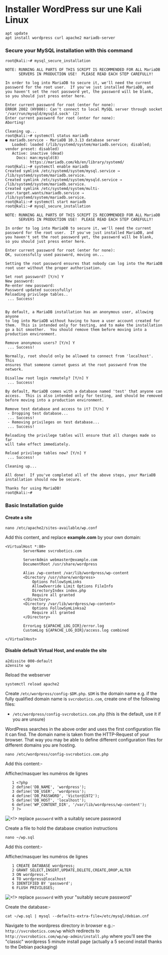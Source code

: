
# Installer WordPress sur une Kali Linux


```
apt update
apt install wordpress curl apache2 mariadb-server
```

### Secure your MySQL installation with this command

```
root@kali:~# mysql_secure_installation

NOTE: RUNNING ALL PARTS OF THIS SCRIPT IS RECOMMENDED FOR ALL MariaDB
      SERVERS IN PRODUCTION USE!  PLEASE READ EACH STEP CAREFULLY!

In order to log into MariaDB to secure it, we'll need the current
password for the root user.  If you've just installed MariaDB, and
you haven't set the root password yet, the password will be blank,
so you should just press enter here.

Enter current password for root (enter for none): 
ERROR 2002 (HY000): Can't connect to local MySQL server through socket '/var/run/mysqld/mysqld.sock' (2)
Enter current password for root (enter for none): 
Aborting!

Cleaning up...
root@kali:~# systemctl status mariadb
● mariadb.service - MariaDB 10.3.13 database server
   Loaded: loaded (/lib/systemd/system/mariadb.service; disabled; vendor preset: disabled)
   Active: inactive (dead)
     Docs: man:mysqld(8)
           https://mariadb.com/kb/en/library/systemd/
root@kali:~# systemctl enable mariadb
Created symlink /etc/systemd/system/mysql.service → /lib/systemd/system/mariadb.service.
Created symlink /etc/systemd/system/mysqld.service → /lib/systemd/system/mariadb.service.
Created symlink /etc/systemd/system/multi-user.target.wants/mariadb.service → /lib/systemd/system/mariadb.service.
root@kali:~# systemctl start mariadb
root@kali:~# mysql_secure_installation

NOTE: RUNNING ALL PARTS OF THIS SCRIPT IS RECOMMENDED FOR ALL MariaDB
      SERVERS IN PRODUCTION USE!  PLEASE READ EACH STEP CAREFULLY!

In order to log into MariaDB to secure it, we'll need the current
password for the root user.  If you've just installed MariaDB, and
you haven't set the root password yet, the password will be blank,
so you should just press enter here.

Enter current password for root (enter for none): 
OK, successfully used password, moving on...

Setting the root password ensures that nobody can log into the MariaDB
root user without the proper authorisation.

Set root password? [Y/n] Y
New password: 
Re-enter new password: 
Password updated successfully!
Reloading privilege tables..
 ... Success!


By default, a MariaDB installation has an anonymous user, allowing anyone
to log into MariaDB without having to have a user account created for
them.  This is intended only for testing, and to make the installation
go a bit smoother.  You should remove them before moving into a
production environment.

Remove anonymous users? [Y/n] Y
 ... Success!

Normally, root should only be allowed to connect from 'localhost'.  This
ensures that someone cannot guess at the root password from the network.

Disallow root login remotely? [Y/n] Y
 ... Success!

By default, MariaDB comes with a database named 'test' that anyone can
access.  This is also intended only for testing, and should be removed
before moving into a production environment.

Remove test database and access to it? [Y/n] Y
 - Dropping test database...
 ... Success!
 - Removing privileges on test database...
 ... Success!

Reloading the privilege tables will ensure that all changes made so far
will take effect immediately.

Reload privilege tables now? [Y/n] Y
 ... Success!

Cleaning up...

All done!  If you've completed all of the above steps, your MariaDB
installation should now be secure.

Thanks for using MariaDB!
root@kali:~# 
```



### Basic Installation guide

#### Create a site

```
nano /etc/apache2/sites-available/wp.conf
```

Add this content, and replace **example.com** by your own domain: 

```
<VirtualHost *:80>
        ServerName svcrobotics.com

        ServerAdmin webmaster@example.com
        DocumentRoot /usr/share/wordpress

        Alias /wp-content /var/lib/wordpress/wp-content
        <Directory /usr/share/wordpress>
            Options FollowSymLinks
            AllowOverride Limit Options FileInfo
            DirectoryIndex index.php
            Require all granted
        </Directory>
        <Directory /var/lib/wordpress/wp-content>
            Options FollowSymLinksa2
            Require all granted
        </Directory>

        ErrorLog ${APACHE_LOG_DIR}/error.log
        CustomLog ${APACHE_LOG_DIR}/access.log combined

</VirtualHost>
```

#### Disable default Virtual Host, and enable the site


```
a2dissite 000-default
a2ensite wp
```

Reload the webserver

```
systemctl reload apache2
```

Create `/etc/wordpress/config-$DM.php`. `$DM` is the domain name e.g. if the fully qualified domain name is `svcrobotics.com`, create one of the following files: 

- `/etc/wordpress/config-svcrobotics.com.php` (this is the default, use it if you are unsure) 


WordPress  searches in the above order and uses the first configuration file it  can find. The domain name is taken from the HTTP-Request of your  browser. That way you may be able to define different configuration  files for different domains you are hosting. 

```
nano /etc/wordpress/config-svcrobotics.com.php
```

Add this content:- 

Afficher/masquer les numéros de lignes

```
   1 <?php
   2 define('DB_NAME', 'wordpress');
   3 define('DB_USER', 'wordpress');
   4 define('DB_PASSWORD', 'Victor@1972');
   5 define('DB_HOST', 'localhost');
   6 define('WP_CONTENT_DIR', '/var/lib/wordpress/wp-content');
   7 ?>
```

![<!>](https://wiki.debian.org/htdocs/debwiki/img/attention.png) replace `password` with a suitably secure password 

Create a file to hold the database creation instructions 

```
nano ~/wp.sql
```

Add this content:- 

Afficher/masquer les numéros de lignes

```
   1 CREATE DATABASE wordpress;
   2 GRANT SELECT,INSERT,UPDATE,DELETE,CREATE,DROP,ALTER
   3 ON wordpress.*
   4 TO wordpress@localhost
   5 IDENTIFIED BY 'password';
   6 FLUSH PRIVILEGES;
```

![<!>](https://wiki.debian.org/htdocs/debwiki/img/attention.png) replace `password` with your "suitably secure password" 

Create the database:- 

```
cat ~/wp.sql | mysql --defaults-extra-file=/etc/mysql/debian.cnf
```

Navigate to the wordpress directory in browser e.g.:- `http://svcrobotics.com/wp` which redirects to `http://svcrobotics.com/wp/wp-admin/install.php` where you'll see the "classic" wordpress 5 minute install page (actually a 5 second install thanks to the Debian packaging) 


